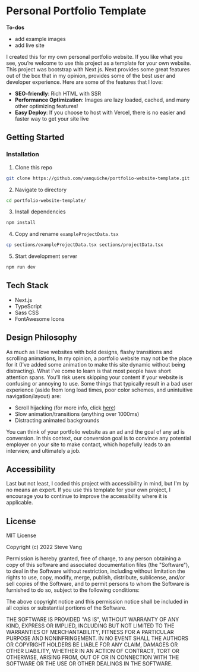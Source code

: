 # Personal Portfolio Template

**To-dos**
- add example images
- add live site

I created this for my own personal portfolio website. If you like what you see, you’re welcome to use this project as a template for your own website. This project was bootstrap with Next.js. Next provides some great features out of the box that in my opinion, provides some of the best user and developer experience. Here are some of the features that I love:

- **SEO-friendly**: Rich HTML with SSR
- **Performance Optimization**: Images are lazy loaded, cached, and many other optimizing features!
- **Easy Deploy**: If you choose to host with Vercel, there is no easier and faster way to get your site live

## Getting Started

### Installation

1. Clone this repo

```sh
git clone https://github.com/vanquiche/portfolio-website-template.git
```

2. Navigate to directory

```sh
cd portfolio-website-template/
```

3. Install dependencies

```sh
npm install
```

4. Copy and rename `exampleProjectData.tsx`

```sh
cp sections/exampleProjectData.tsx sections/projectData.tsx
```

5. Start development server

```sh
npm run dev
```

## Tech Stack
- Next.js
- TypeScript
- Sass CSS
- FontAwesome Icons

## Design Philosophy

As much as I love websites with bold designs, flashy transitions and scrolling animations, In my opinion, a portfolio website may not be the place for it (I’ve added some animation to make this site dynamic without being distracting). What I've come to learn is that most people have short attention spans. You’ll risk users skipping your content if your website is confusing or annoying to use. Some things that typically result in a bad user experience (aside from long load times, poor color schemes, and unintuitive navigation/layout) are:

- Scroll hijacking (for more info, click [here](https://alvarotrigo.com/blog/what-is-scroll-hijacking/))
- Slow animation/transitions (anything over 1000ms)
- Distracting animated backgrounds

You can think of your portfolio website as an ad and the goal of any ad is conversion. In this context, our conversion goal is to convince any potential employer on your site to make contact, which hopefully leads to an interview, and ultimately a job.

## Accessibility

Last but not least, I coded this project with accessibility in mind, but I'm by no means an expert. If you use this template for your own project, I encourage you to continue to improve the accessibility where it is applicable.

## License

MIT License

Copyright (c) 2022 Steve Vang

Permission is hereby granted, free of charge, to any person obtaining a copy
of this software and associated documentation files (the "Software"), to deal
in the Software without restriction, including without limitation the rights
to use, copy, modify, merge, publish, distribute, sublicense, and/or sell
copies of the Software, and to permit persons to whom the Software is
furnished to do so, subject to the following conditions:

The above copyright notice and this permission notice shall be included in all
copies or substantial portions of the Software.

THE SOFTWARE IS PROVIDED "AS IS", WITHOUT WARRANTY OF ANY KIND, EXPRESS OR
IMPLIED, INCLUDING BUT NOT LIMITED TO THE WARRANTIES OF MERCHANTABILITY,
FITNESS FOR A PARTICULAR PURPOSE AND NONINFRINGEMENT. IN NO EVENT SHALL THE
AUTHORS OR COPYRIGHT HOLDERS BE LIABLE FOR ANY CLAIM, DAMAGES OR OTHER
LIABILITY, WHETHER IN AN ACTION OF CONTRACT, TORT OR OTHERWISE, ARISING FROM,
OUT OF OR IN CONNECTION WITH THE SOFTWARE OR THE USE OR OTHER DEALINGS IN THE
SOFTWARE.